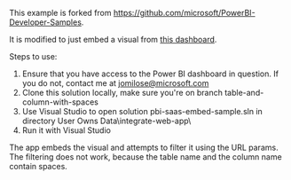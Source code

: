 This example is forked from https://github.com/microsoft/PowerBI-Developer-Samples.

It is modified to just embed a visual from [this dashboard](https://msit.powerbi.com/groups/6d4566c7-9670-4d4d-bfe6-83092fe3d06c/dashboards/ab12b1b1-bd80-4905-bc9a-a44b9a6a818f "this dashboard").

Steps to use:
1. Ensure that you have access to the Power BI dashboard in question. If you do not, contact me at jomilose@microsoft.com
1. Clone this solution locally, make sure you're on branch table-and-column-with-spaces
1. Use Visual Studio to open solution pbi-saas-embed-sample.sln in directory User Owns Data\integrate-web-app\
1. Run it with Visual Studio

The app embeds the visual and attempts to filter it using the URL params.  The filtering does not work, because the table name and the column name contain spaces.


<!--

---
topic: sample
languages:
  - csharp
  - js
products:
  - dotnet-core
  - power-bi
---

[![Build Status](https://powerbi.visualstudio.com/Embedded/_apis/build/status/Devolper-Samples-Azure%20Web%20App%20for%20ASP.NET-CI?branchName=master)](https://powerbi.visualstudio.com/Embedded/_build/latest?definitionId=2824&branchName=master)

## Power BI API Code Samples

In this repository you can find sample apps explaining how to use Power BI API for developers.

Read this documentation to prepare your environment
https://docs.microsoft.com/en-us/power-bi/developer/embedding-content

Use one of the following samples to expirience the API.

You can use the instructions in each sample's directory to learn how to register an app, configure and run the sample.


## Troubleshooting

### Visual Studio 2013
To resolve a 'CS0012:Predefined type 'System.Object' is not defined or imported' error, please update web.config.

Find line:
 ```xml
 <compilation debug="true" targetFramework="4.5"/>
 ```
 
 And modify it to:
 
 ```xml
 <compilation debug="true" targetFramework="4.5">
  <assemblies>     
    <add assembly="System.Runtime, Version=4.0.0.0, Culture=neutral, PublicKeyToken=b03f5f7f11d50a3a" />   
  </assemblies>
</compilation>
```

## Issues
[Power BI Support Page](https://powerbi.microsoft.com/en-us/support/)

[Power BI Ideas](https://ideas.powerbi.com)

-->
